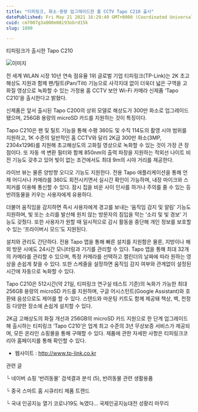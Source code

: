 ```yaml
---
title: "티피링크, 화소·용량 업그레이드한 홈 CCTV Tapo C210 출시"
datePublished: Fri May 21 2021 16:29:49 GMT+0000 (Coordinated Universal Time)
cuid: cm7007g3a000e08i93obrd15k
slug: 1890

---
```



티피링크가 출시한 Tapo C210

![이미지](https://cdn.hashnode.com/res/hashnode/image/upload/v1739249432118/b21f586d-5c20-4804-bd27-97602c23556e.jpeg)

전 세계 WLAN 시장 10년 연속 점유율 1위 글로벌 기업 티피링크(TP-Link)는 2K 초고해상도 지원과 함께 팬/틸트(Pan/Tilt) 기능으로 사각지대 없이 더욱더 넓은 구역을 고화질 영상으로 녹화할 수 있는 가정용 홈 CCTV 보안 Wi-Fi 카메라 신제품 ‘Tapo C210’을 출시한다고 밝혔다.

신제품은 앞서 출시된 Tapo C200의 상위 모델로 해상도가 300만 화소로 업그레이드됐으며, 256GB 용량의 microSD 카드를 지원하는 것이 특징이다.

Tapo C210은 팬 및 틸트 기능을 통해 수평 360도 및 수직 114도의 촬영 시야 범위를 지원하고, 1K 수준의 일반적인 홈 CCTV와 달리 2K급 300만 화소(3MP, 2304x1296)를 지원해 초고해상도의 고화질 영상으로 녹화할 수 있는 것이 가장 큰 장점이다. 또 자동 색 변환 필터와 함께 850nm의 출력 파장을 지원하는 적외선 나이트 비전 기능도 갖추고 있어 빛이 없는 조건에서도 최대 9m의 시야 거리를 제공한다.

라이브 뷰는 물론 양방향 오디오 기능도 지원한다. 전용 Tapo 애플리케이션을 통해 언제 어디서나 카메라를 360도 회전시키면서 실시간 확인이 가능하며, 내장 마이크와 스피커를 이용해 통신할 수 있다. 잠시 집을 비운 사이 인사를 하거나 주의를 줄 수 있는 등 반려동물을 키우는 사용자에게 유용하다.

더불어 움직임을 감지하면 즉시 사용자에게 경고를 보내는 ‘움직임 감지 및 알림’ 기능도 지원하며, 빛 또는 소리를 발산해 원치 않는 방문자의 침입을 막는 ‘소리 및 빛 경보’ 기능도 갖췄다. 또한 사용자가 원할 때 일시적으로 감시 활동을 중단해 개인 정보를 보호할 수 있는 ‘프라이버시 모드’도 지원된다.

설치와 관리도 간단하다. 전용 Tapo 앱을 통해 빠른 설치를 지원함은 물론, 지방이나 해외 방문 시에도 24시간 모니터링과 기기를 관리할 수 있다. Tapo 앱을 통해 최대 32개의 카메라를 관리할 수 있으며, 특정 카메라를 선택하고 캘린더의 날짜에 따라 원하는 영상을 손쉽게 찾을 수 있다. 또한 스케줄을 설정하면 움직임 감지 여부와 관계없이 설정된 시간에 자동으로 녹화할 수 있다.

Tapo C210은 512시간(약 21일, 티피링크 연구실 테스트 기준)의 녹화가 가능한 최대 256GB 용량의 microSD 카드를 지원하며, 구글 어시스턴트(Google Assistant)와 호환돼 음성으로도 제어를 할 수 있다. 스탠드와 마운팅 키트도 함께 제공돼 책상, 벽, 천정 등 다양한 장소에 손쉽게 설치할 수 있다.

2K급 고해상도의 화질 개선과 256GB의 microSD 카드 지원으로 한 단계 업그레이드해 출시하는 티피링크 ‘Tapo C210’은 업계 최고 수준의 3년 무상보증 서비스가 제공되며, 모든 온라인 쇼핑몰을 통해 구매할 수 있다. 제품에 관한 자세한 사항은 티피링크코리아 홈페이지를 통해 확인할 수 있다.

- 웹사이트 : http://www.tp-link.co.kr

관련 글

└ 네이버 쇼핑 '반려동물' 검색결과 분석 (5), 반려동물 관련 생활용품

└ 중국 스마트 홈 시큐리티 제품 트렌드

└ 국내 인공지능 열기 코로나19도 녹였다… 국제인공지능대전 성황리 마무리